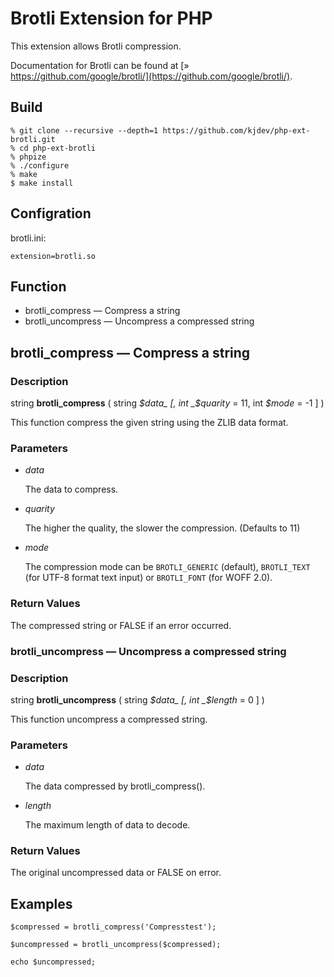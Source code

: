 # Brotli Extension for PHP

This extension allows Brotli compression.

Documentation for Brotli can be found at
[» https://github.com/google/brotli/](https://github.com/google/brotli/).

## Build

```
% git clone --recursive --depth=1 https://github.com/kjdev/php-ext-brotli.git
% cd php-ext-brotli
% phpize
% ./configure
% make
$ make install
```

## Configration

brotli.ini:

```
extension=brotli.so
```

## Function

* brotli\_compress — Compress a string
* brotli\_uncompress — Uncompress a compressed string

## brotli\_compress — Compress a string

### Description

string **brotli\_compress** ( string _$data_ [, int _$quarity_ = 11, int _$mode_ = -1 ] )

This function compress the given string using the ZLIB data format.

### Parameters

* _data_

  The data to compress.

* _quarity_

  The higher the quality, the slower the compression.
  (Defaults to 11)

* _mode_

  The compression mode can be `BROTLI_GENERIC` (default),
  `BROTLI_TEXT` (for UTF-8 format text input) or `BROTLI_FONT` (for WOFF 2.0).

### Return Values

The compressed string or FALSE if an error occurred.

### brotli\_uncompress — Uncompress a compressed string

### Description

string **brotli\_uncompress** ( string _$data_ [, int _$length_ = 0 ] )

This function uncompress a compressed string.

### Parameters

* _data_

  The data compressed by brotli\_compress().

* _length_

  The maximum length of data to decode.

### Return Values

The original uncompressed data or FALSE on error.

## Examples

```
$compressed = brotli_compress('Compresstest');

$uncompressed = brotli_uncompress($compressed);

echo $uncompressed;
```
